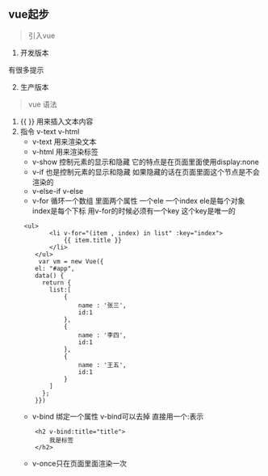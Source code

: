 ## vue起步
> 引入vue
 1. 开发版本 
 <script src="https://cdn.jsdelivr.net/npm/vue/dist/vue.js"></script>  有很多提示
 2. 生产版本
  <script src="https://cdn.jsdelivr.net/npm/vue"></script>
> vue 语法 
1. {{ }} 用来插入文本内容
2. 指令  v-text v-html  
    + v-text 用来渲染文本
    + v-html 用来渲染标签
    + v-show 控制元素的显示和隐藏  它的特点是在页面里面使用display:none
    + v-if 也是控制元素的显示和隐藏 如果隐藏的话在页面里面这个节点是不会渲染的
    + v-else-if v-else
    + v-for 循环一个数组  里面两个属性 一个ele 一个index ele是每个对象  index是每个下标 用v-for的时候必须有一个key 这个key是唯一的
    ```
     <ul>
            <li v-for="(item , index) in list" :key="index">
                {{ item.title }}
            </li>
        </ul>
         var vm = new Vue({
        el: "#app",
        data() {
          return {
            list:[
                {
                    name : '张三',
                    id:1
                },
                {
                    name : '李四',
                    id:1
                },
                {
                    name : '王五',
                    id:1
                }
            ]
          };
        }})
    ```
    + v-bind 绑定一个属性   v-bind可以去掉 直接用一个:表示
    ```
        <h2 v-bind:title="title">
            我是标签
        </h2>
    ```
    + v-once只在页面里面渲染一次